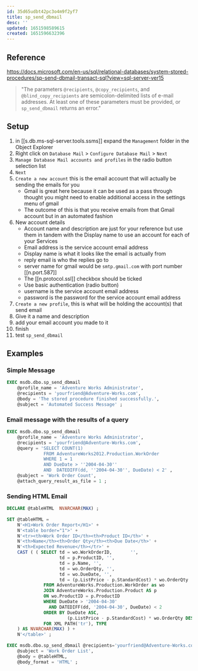```yaml
---
id: 35d65udbt42pc3o4m9f2yf7
title: sp_send_dbmail
desc: ''
updated: 1651598589615
created: 1651596632396
---
```


## Reference

<https://docs.microsoft.com/en-us/sql/relational-databases/system-stored-procedures/sp-send-dbmail-transact-sql?view=sql-server-ver15>

> "The parameters `@recipients`, `@copy_recipients`, and `@blind_copy_recipients` are semicolon-delimited lists of e-mail addresses. At least one of these parameters must be provided, or `sp_send_dbmail` returns an error."

## Setup

1. in [[s.db.ms-sql-server.tools.ssms]] expand the `Management` folder in the Object Explorer
2. Right click on `Database Mail` > `Configure Database Mail` > `Next`
3. `Manage Database Mail accounts and profiles` in the radio button selection list
4. `Next`
5. `Create a new account` this is the email account that will actually be sending the emails for you
   - Gmail is great here because it can be used as a pass through thought you might need to enable additional access in the settings menu of gmail
   - The outcome of this is that you receive emails from that Gmail account but in an automated fashion
6. New account details
   - Account name and description are just for your reference but use them in tandem with the Display name to use an account for each of your Services
   - Email address is the service account email address
   - Display name is what it looks like the email is actually from
   - reply email is who the replies go to
   - server name for gmail would be `smtp.gmail.com` with port number [[n.port.587]]
   - The [[n.protocol.ssl]] checkbox should be ticked
   - Use basic authentication (radio button)
   - username is the service account email address
   - password is the password for the service account email address
7. `Create a new profile`, this is what will be holding the account(s) that send email
8. Give it a name and description
9. add your email account you made to it
10. finish
11. test `sp_send_dbmail`

## Examples

### Simple Message

```sql
EXEC msdb.dbo.sp_send_dbmail  
    @profile_name = 'Adventure Works Administrator',  
    @recipients = 'yourfriend@Adventure-Works.com',  
    @body = 'The stored procedure finished successfully.',  
    @subject = 'Automated Success Message' ;
```

### Email message with the results of a query

```sql
EXEC msdb.dbo.sp_send_dbmail  
    @profile_name = 'Adventure Works Administrator',  
    @recipients = 'yourfriend@Adventure-Works.com',  
    @query = 'SELECT COUNT(1) 
              FROM AdventureWorks2012.Production.WorkOrder  
              WHERE 1 = 1
              AND DueDate > ''2004-04-30''  
              AND  DATEDIFF(dd, ''2004-04-30'', DueDate) < 2' ,  
    @subject = 'Work Order Count',  
    @attach_query_result_as_file = 1 ;
```

### Sending HTML Email

```sql
DECLARE @tableHTML  NVARCHAR(MAX) ;  
  
SET @tableHTML =  
    N'<H1>Work Order Report</H1>' +  
    N'<table border="1">' +  
    N'<tr><th>Work Order ID</th><th>Product ID</th>' +  
    N'<th>Name</th><th>Order Qty</th><th>Due Date</th>' +  
    N'<th>Expected Revenue</th></tr>' +  
    CAST ( ( SELECT td = wo.WorkOrderID,       '',  
                    td = p.ProductID, '',  
                    td = p.Name, '',  
                    td = wo.OrderQty, '',  
                    td = wo.DueDate, '',  
                    td = (p.ListPrice - p.StandardCost) * wo.OrderQty  
              FROM AdventureWorks.Production.WorkOrder as wo  
              JOIN AdventureWorks.Production.Product AS p  
              ON wo.ProductID = p.ProductID  
              WHERE DueDate > '2004-04-30'  
                AND DATEDIFF(dd, '2004-04-30', DueDate) < 2   
              ORDER BY DueDate ASC,  
                       (p.ListPrice - p.StandardCost) * wo.OrderQty DESC  
              FOR XML PATH('tr'), TYPE   
    ) AS NVARCHAR(MAX) ) +  
    N'</table>' ;  
  
EXEC msdb.dbo.sp_send_dbmail @recipients='yourfriend@Adventure-Works.com',  
    @subject = 'Work Order List',  
    @body = @tableHTML,  
    @body_format = 'HTML' ;
```

